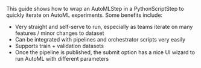 This guide shows how to wrap an AutoMLStep in a PythonScriptStep to quickly iterate on AutoML experiments. Some benefits include:
* Very straight and self-serve to run, especially as teams iterate on many features / minor changes to dataset
* Can be integrated with pipelines and orchestrator scripts very easily
* Supports train + validation datasets
* Once the pipeline is published, the submit option has a nice UI wizard to run AutoML with different parameters
